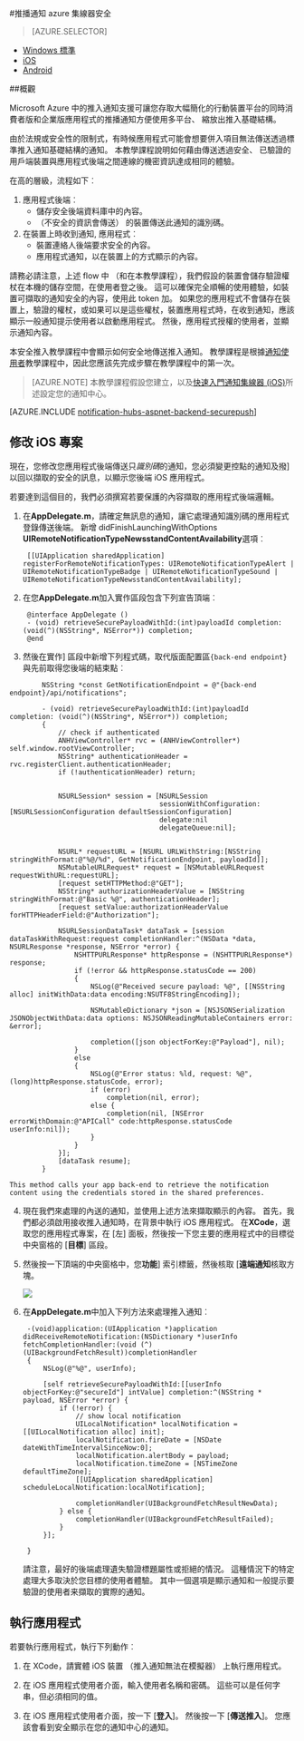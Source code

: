 <properties
    pageTitle="推播通知 azure 集線器安全"
    description="瞭解如何從 Azure 傳送至 iOS 應用程式的安全的推播通知。 撰寫目標 C 及 C# 程式碼範例。"
    documentationCenter="ios"
    authors="ysxu"
    manager="erikre"
    editor=""
    services="notification-hubs"/>

<tags
    ms.service="notification-hubs"
    ms.workload="mobile"
    ms.tgt_pltfrm="ios"
    ms.devlang="objective-c"
    ms.topic="article"
    ms.date="06/29/2016"
    ms.author="yuaxu"/>

#<a name="azure-notification-hubs-secure-push"></a>推播通知 azure 集線器安全

> [AZURE.SELECTOR]
- [Windows 標準](notification-hubs-aspnet-backend-windows-dotnet-wns-secure-push-notification.md)
- [iOS](notification-hubs-aspnet-backend-ios-push-apple-apns-secure-notification.md)
- [Android](notification-hubs-aspnet-backend-android-secure-google-gcm-push-notification.md)


##<a name="overview"></a>概觀

Microsoft Azure 中的推入通知支援可讓您存取大幅簡化的行動裝置平台的同時消費者版和企業版應用程式的推播通知方便使用多平台、 縮放出推入基礎結構。

由於法規或安全性的限制式，有時候應用程式可能會想要併入項目無法傳送透過標準推入通知基礎結構的通知。 本教學課程說明如何藉由傳送透過安全、 已驗證的用戶端裝置與應用程式後端之間連線的機密資訊達成相同的體驗。

在高的層級，流程如下︰

1. 應用程式後端︰
    - 儲存安全後端資料庫中的內容。
    - （不安全的資訊會傳送） 的裝置傳送此通知的識別碼。
2. 在裝置上時收到通知, 應用程式︰
    - 裝置連絡人後端要求安全的內容。
    - 應用程式通知，以在裝置上的方式顯示的內容。

請務必請注意，上述 flow 中 （和在本教學課程），我們假設的裝置會儲存驗證權杖在本機的儲存空間，在使用者登之後。 這可以確保完全順暢的使用體驗，如裝置可擷取的通知安全的內容，使用此 token 加。 如果您的應用程式不會儲存在裝置上，驗證的權杖，或如果可以是這些權杖，裝置應用程式時，在收到通知，應該顯示一般通知提示使用者以啟動應用程式。 然後，應用程式授權的使用者，並顯示通知內容。

本安全推入教學課程中會顯示如何安全地傳送推入通知。 教學課程是根據[通知使用者](notification-hubs-aspnet-backend-ios-apple-apns-notification.md)教學課程中，因此您應該先完成步驟在教學課程中的第一次。

> [AZURE.NOTE] 本教學課程假設您建立，以及[快速入門通知集線器 (iOS)](notification-hubs-ios-apple-push-notification-apns-get-started.md)所述設定您的通知中心。

[AZURE.INCLUDE [notification-hubs-aspnet-backend-securepush](../../includes/notification-hubs-aspnet-backend-securepush.md)]

## <a name="modify-the-ios-project"></a>修改 iOS 專案

現在，您修改您應用程式後端傳送只*識別碼*的通知，您必須變更控點的通知及撥] 以回以擷取的安全的訊息，以顯示您後端 iOS 應用程式。

若要達到這個目的，我們必須撰寫若要保護的內容擷取的應用程式後端邏輯。

1. 在**AppDelegate.m**，請確定無訊息的通知，讓它處理通知識別碼的應用程式登錄傳送後端。 新增 didFinishLaunchingWithOptions **UIRemoteNotificationTypeNewsstandContentAvailability**選項︰

        [[UIApplication sharedApplication] registerForRemoteNotificationTypes: UIRemoteNotificationTypeAlert | UIRemoteNotificationTypeBadge | UIRemoteNotificationTypeSound | UIRemoteNotificationTypeNewsstandContentAvailability];

2. 在您**AppDelegate.m**加入實作區段包含下列宣告頂端︰

        @interface AppDelegate ()
        - (void) retrieveSecurePayloadWithId:(int)payloadId completion: (void(^)(NSString*, NSError*)) completion;
        @end

3. 然後在實作] 區段中新增下列程式碼，取代版面配置區`{back-end endpoint}`與先前取得您後端的結束點︰

```
        NSString *const GetNotificationEndpoint = @"{back-end endpoint}/api/notifications";

        - (void) retrieveSecurePayloadWithId:(int)payloadId completion: (void(^)(NSString*, NSError*)) completion;
        {
            // check if authenticated
            ANHViewController* rvc = (ANHViewController*) self.window.rootViewController;
            NSString* authenticationHeader = rvc.registerClient.authenticationHeader;
            if (!authenticationHeader) return;


            NSURLSession* session = [NSURLSession
                                     sessionWithConfiguration:[NSURLSessionConfiguration defaultSessionConfiguration]
                                     delegate:nil
                                     delegateQueue:nil];


            NSURL* requestURL = [NSURL URLWithString:[NSString stringWithFormat:@"%@/%d", GetNotificationEndpoint, payloadId]];
            NSMutableURLRequest* request = [NSMutableURLRequest requestWithURL:requestURL];
            [request setHTTPMethod:@"GET"];
            NSString* authorizationHeaderValue = [NSString stringWithFormat:@"Basic %@", authenticationHeader];
            [request setValue:authorizationHeaderValue forHTTPHeaderField:@"Authorization"];

            NSURLSessionDataTask* dataTask = [session dataTaskWithRequest:request completionHandler:^(NSData *data, NSURLResponse *response, NSError *error) {
                NSHTTPURLResponse* httpResponse = (NSHTTPURLResponse*) response;
                if (!error && httpResponse.statusCode == 200)
                {
                    NSLog(@"Received secure payload: %@", [[NSString alloc] initWithData:data encoding:NSUTF8StringEncoding]);

                    NSMutableDictionary *json = [NSJSONSerialization JSONObjectWithData:data options: NSJSONReadingMutableContainers error: &error];

                    completion([json objectForKey:@"Payload"], nil);
                }
                else
                {
                    NSLog(@"Error status: %ld, request: %@", (long)httpResponse.statusCode, error);
                    if (error)
                        completion(nil, error);
                    else {
                        completion(nil, [NSError errorWithDomain:@"APICall" code:httpResponse.statusCode userInfo:nil]);
                    }
                }
            }];
            [dataTask resume];
        }
```

    This method calls your app back-end to retrieve the notification content using the credentials stored in the shared preferences.

4. 現在我們來處理的內送的通知，並使用上述方法來擷取顯示的內容。 首先，我們都必須啟用接收推入通知時，在背景中執行 iOS 應用程式。 在**XCode**，選取您的應用程式專案，在 [左] 面板，然後按一下您主要的應用程式中的目標從中央窗格的 [**目標**] 區段。

5. 然後按一下頂端的中央窗格中，您**功能**] 索引標籤，然後核取 [**遠端通知**核取方塊。

    ![][IOS1]


6. 在**AppDelegate.m**中加入下列方法來處理推入通知︰

        -(void)application:(UIApplication *)application didReceiveRemoteNotification:(NSDictionary *)userInfo fetchCompletionHandler:(void (^)(UIBackgroundFetchResult))completionHandler
        {
            NSLog(@"%@", userInfo);

            [self retrieveSecurePayloadWithId:[[userInfo objectForKey:@"secureId"] intValue] completion:^(NSString * payload, NSError *error) {
                if (!error) {
                    // show local notification
                    UILocalNotification* localNotification = [[UILocalNotification alloc] init];
                    localNotification.fireDate = [NSDate dateWithTimeIntervalSinceNow:0];
                    localNotification.alertBody = payload;
                    localNotification.timeZone = [NSTimeZone defaultTimeZone];
                    [[UIApplication sharedApplication] scheduleLocalNotification:localNotification];

                    completionHandler(UIBackgroundFetchResultNewData);
                } else {
                    completionHandler(UIBackgroundFetchResultFailed);
                }
            }];

        }

    請注意，最好的後端處理遺失驗證標題屬性或拒絕的情況。 這種情況下的特定處理大多取決於您目標的使用者體驗。 其中一個選項是顯示通知和一般提示要驗證的使用者来擷取的實際的通知。

## <a name="run-the-application"></a>執行應用程式

若要執行應用程式，執行下列動作︰

1. 在 XCode，請實體 iOS 裝置 （推入通知無法在模擬器） 上執行應用程式。

2. 在 iOS 應用程式使用者介面，輸入使用者名稱和密碼。 這些可以是任何字串，但必須相同的值。

3. 在 iOS 應用程式使用者介面，按一下 [**登入**]。 然後按一下 [**傳送推入**]。 您應該會看到安全顯示在您的通知中心的通知。

[IOS1]: ./media/notification-hubs-aspnet-backend-ios-secure-push/secure-push-ios-1.png
